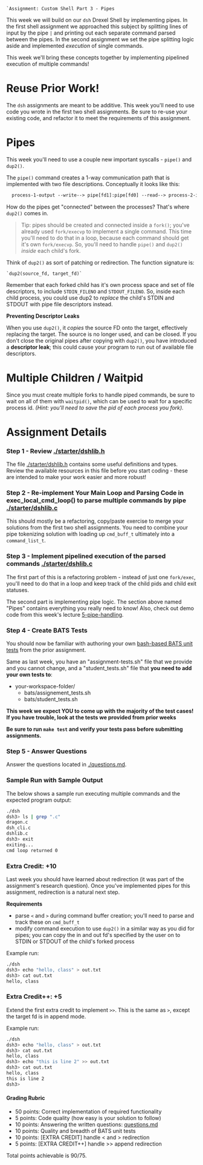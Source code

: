     `Assignment: Custom Shell Part 3 - Pipes

This week we will build on our `dsh` Drexel Shell by implementing pipes. In the first shell assignment we approached this subject by splitting lines of input by the pipe `|` and printing out each separate command parsed between the pipes. In the second assignment we set the pipe splitting logic aside and implemented _execution_ of single commands.

This week we'll bring these concepts together by implementing pipelined execution of multiple commands!

# Reuse Prior Work!

The `dsh` assignments are meant to be additive. This week you'll need to use code you wrote in the first two shell assignments. Be sure to re-use your existing code, and refactor it to meet the requirements of this assignment.

# Pipes

This week you'll need to use a couple new important syscalls - `pipe()` and `dup2()`.

The `pipe()` command creates a 1-way communication path that is implemented with two file descriptions. Conceptually it looks like this:

```txt
  process-1-output --write--> pipe[fd1]:pipe[fd0] --read--> process-2-input
```

How do the pipes get "connected" between the processes? That's where `dup2()` comes in.

> Tip: pipes should be created and connected inside a `fork()`; you've already used `fork/execvp` to implement a single command. This time you'll need to do that in a loop, because each command should get it's own `fork/execvp`. So, you'll need to handle `pipe()` and `dup2()` _inside_ each child's fork.

Think of `dup2()` as sort of patching or redirection. The function signature is:

    `dup2(source_fd, target_fd)`

Remember that each forked child has it's own process space and set of file descriptors, to include `STDIN_FILENO` and `STDOUT_FILENO`. So, inside each child process, you could use dup2 to _replace_ the child's STDIN and STDOUT with pipe file descriptors instead.

**Preventing Descriptor Leaks**

When you use `dup2()`, it _copies_ the source FD onto the target, effectively replacing the target. The source is no longer used, and can be closed. If you don't close the original pipes after copying with `dup2()`, you have introduced a **descriptor leak**; this could cause your program to run out of available file descriptors.

# Multiple Children / Waitpid

Since you must create multiple forks to handle piped commands, be sure to wait on all of them with `waitpid()`, which can be used to wait for a specific process id. _(Hint: you'll need to save the pid of each process you fork)._

# Assignment Details

### Step 1 - Review [./starter/dshlib.h](./starter/dshlib.h)

The file [./starter/dshlib.h](./starter/dshlib.h) contains some useful definitions and types. Review the available resources in this file before you start coding - these are intended to make your work easier and more robust!

### Step 2 - Re-implement Your Main Loop and Parsing Code in exec_local_cmd_loop() to parse multiple commands by pipe [./starter/dshlib.c](./starter/dshlib.c)

This should mostly be a refactoring, copy/paste exercise to merge your solutions from the first two shell assignments. You need to combine your pipe tokenizing solution with loading up `cmd_buff_t` ultimately into a `command_list_t`.

### Step 3 - Implement pipelined execution of the parsed commands [./starter/dshlib.c](./starter/dshlib.c)

The first part of this is a refactoring problem - instead of just one `fork/exec`, you'll need to do that in a loop and keep track of the child pids and child exit statuses.

The second part is implementing pipe logic. The section above named "Pipes" contains everything you really need to know! Also, check out demo code from this week's lecture [5-pipe-handling](https://github.com/drexel-systems/SysProg-Class/tree/main/demos/process-thread/5-pipe-handling).

### Step 4 - Create BATS Tests

You should now be familiar with authoring your own [bash-based BATS unit tests](https://bats-core.readthedocs.io/en/stable/tutorial.html#your-first-test) from the prior assignment.

Same as last week, you have an "assignment-tests.sh" file that we provide and you cannot change, and a "student_tests.sh" file that **you need to add your own tests to**:

- your-workspace-folder/
  - bats/assignement_tests.sh
  - bats/student_tests.sh

**This week we expect YOU to come up with the majority of the test cases! If you have trouble, look at the tests we provided from prior weeks**

**Be sure to run `make test` and verify your tests pass before submitting assignments.**

### Step 5 - Answer Questions

Answer the questions located in [./questions.md](./questions.md).

### Sample Run with Sample Output

The below shows a sample run executing multiple commands and the expected program output:

```bash
./dsh
dsh3> ls | grep ".c" 
dragon.c
dsh_cli.c
dshlib.c
dsh3> exit
exiting...
cmd loop returned 0
```

### Extra Credit: +10

Last week you should have learned about redirection (it was part of the assignment's research question). Once you've implemented pipes for this assignment, redirection is a natural next step.

**Requirements**

- parse `<` and `>` during command buffer creation; you'll need to parse and track these on `cmd_buff_t`
- modify command execution to use `dup2()` in a similar way as you did for pipes; you can copy the in and out fd's specified by the user on to STDIN or STDOUT of the child's forked process

Example run:

```bash
./dsh
dsh3> echo "hello, class" > out.txt
dsh3> cat out.txt
hello, class
```

### Extra Credit++: +5

Extend the first extra credit to implement `>>`. This is the same as `>`, except the target fd is in append mode. 

Example run:

```bash
./dsh
dsh3> echo "hello, class" > out.txt
dsh3> cat out.txt
hello, class
dsh3> echo "this is line 2" >> out.txt
dsh3> cat out.txt
hello, class
this is line 2
dsh3> 
```

#### Grading Rubric

- 50 points: Correct implementation of required functionality
- 5 points:  Code quality (how easy is your solution to follow)
- 10 points: Answering the written questions: [questions.md](./questions.md)
- 10 points: Quality and breadth of BATS unit tests
- 10 points: [EXTRA CREDIT] handle < and > redirection
- 5 points: [EXTRA CREDIT++] handle >> append redirection

Total points achievable is 90/75.
